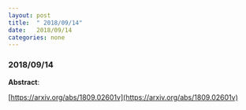 ```yaml
---
layout: post
title:  " 2018/09/14"
date:   2018/09/14
categories: none
---
```




### 2018/09/14







**Abstract**: 



 [https://arxiv.org/abs/1809.02601v](https://arxiv.org/abs/1809.02601v) 

